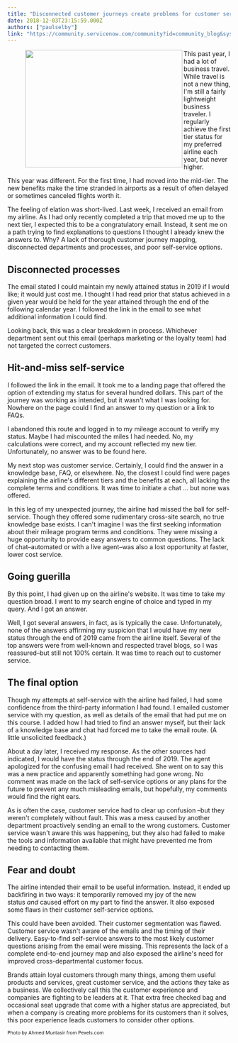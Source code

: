 ```yaml
---
title: "Disconnected customer journeys create problems for customer service"
date: 2018-12-03T23:15:59.000Z
authors: ["paulselby"]
link: "https://community.servicenow.com/community?id=community_blog&sys_id=0a8c0e57db022f8011762183ca961995"
---
```

<figure class="alignleft is-resized"><img class="wp-image-3416" src="https://insightsincustomerservice.files.wordpress.com/2018/12/aeroplane-air-aircraft-912050.jpg" alt="" width="355" height="265" align="left" /></figure>
<p>This past year, I had a lot of business travel. While travel is not a new thing, I&#39;m still a fairly lightweight business traveler. I regularly achieve the first tier status for my preferred airline each year, but never higher.</p>
<p>This year was different. For the first time, I had moved into the mid-tier. The new benefits make the time stranded in airports as a result of often delayed or sometimes canceled flights worth it.</p>
<p>The feeling of elation was short-lived. Last week, I received an email from my airline. As I had only recently completed a trip that moved me up to the next tier, I expected this to be a congratulatory email. Instead, it sent me on a path trying to find explanations to questions I thought I already knew the answers to. Why? A lack of thorough customer journey mapping, disconnected departments and processes, and poor self-service options.</p>
<h2>Disconnected processes</h2>
<p>The email stated I could maintain my newly attained status in 2019 if I would like; it would just cost me. I thought I had read prior that status achieved in a given year would be held for the year attained through the end of the following calendar year. I followed the link in the email to see what additional information I could find.</p>
<p>Looking back, this was a clear breakdown in process. Whichever department sent out this email (perhaps marketing or the loyalty team) had not targeted the correct customers.</p>
<h2>Hit-and-miss self-service</h2>
<p>I followed the link in the email. It took me to a landing page that offered the option of extending my status for several hundred dollars. This part of the journey was working as intended, but it wasn&#39;t what I was looking for. Nowhere on the page could I find an answer to my question or a link to FAQs.</p>
<p>I abandoned this route and logged in to my mileage account to verify my status. Maybe I had miscounted the miles I had needed. No, my calculations were correct, and my account reflected my new tier. Unfortunately, no answer was to be found here. </p>
<p>My next stop was customer service. Certainly, I could find the answer in a knowledge base, FAQ, or elsewhere. No, the closest I could find were pages explaining the airline&#39;s different tiers and the benefits at each, all lacking the complete terms and conditions. It was time to initiate a chat ... but none was offered.</p>
<p>In this leg of my unexpected journey, the airline had missed the ball for self-service. Though they offered some rudimentary cross-site search, no true knowledge base exists. I can&#39;t imagine I was the first seeking information about their mileage program terms and conditions. They were missing a huge opportunity to provide easy answers to common questions. The lack of chat–automated or with a live agent–was also a lost opportunity at faster, lower cost service.</p>
<h2>Going guerilla</h2>
<p>By this point, I had given up on the airline&#39;s website. It was time to take my question broad. I went to my search engine of choice and typed in my query. And I got an answer.</p>
<p>Well, I got several answers, in fact, as is typically the case. Unfortunately, none of the answers affirming my suspicion that I would have my new status through the end of 2019 came from the airline itself. Several of the top answers were from well-known and respected travel blogs, so I was reassured–but still not 100% certain. It was time to reach out to customer service.</p>
<h2>The final option</h2>
<p>Though my attempts at self-service with the airline had failed, I had some confidence from the third-party information I had found. I emailed customer service with my question, as well as details of the email that had put me on this course. I added how I had tried to find an answer myself, but their lack of a knowledge base and chat had forced me to take the email route. (A little unsolicited feedback.)</p>
<p>About a day later, I received my response. As the other sources had indicated, I would have the status through the end of 2019. The agent apologized for the confusing email I had received. She went on to say this was a new practice and apparently something had gone wrong. No comment was made on the lack of self-service options or any plans for the future to prevent any much misleading emails, but hopefully, my comments would find the right ears.</p>
<p>As is often the case, customer service had to clear up confusion –but they weren&#39;t completely without fault. This was a mess caused by another department proactively sending an email to the wrong customers. Customer service wasn&#39;t aware this was happening, but they also had failed to make the tools and information available that might have prevented me from needing to contacting them. </p>
<h2>Fear and doubt</h2>
<p>The airline intended their email to be useful information. Instead, it ended up backfiring in two ways: it temporarily removed my joy of the new status <em>and</em> caused effort on my part to find the answer. It also exposed some flaws in their customer self-service options.</p>
<p>This could have been avoided. Their customer segmentation was flawed. Customer service wasn&#39;t aware of the emails and the timing of their delivery. Easy-to-find self-service answers to the most likely customer questions arising from the email were missing. This represents the lack of a complete end-to-end journey map and also exposed the airline&#39;s need for improved cross-departmental customer focus.</p>
<p>Brands attain loyal customers through many things, among them useful products and services, great customer service, and the actions they take as a business. We collectively call this the customer experience and companies are fighting to be leaders at it. That extra free checked bag and occasional seat upgrade that come with a higher status are appreciated, but when a company is creating more problems for its customers than it solves, this poor experience leads customers to consider other options.</p>
<p><span style="font-size: 8pt;">Photo by Ahmed Muntasir from Pexels.com</span></p>